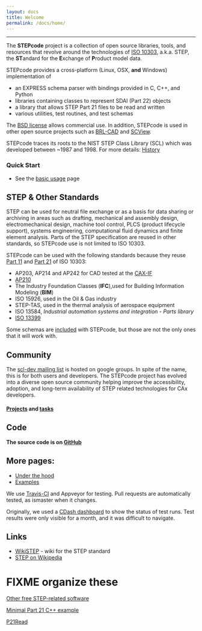 ```yaml
---
layout: docs
title: Welcome
permalink: /docs/home/
---
```


----

The **STEPcode** project is a collection of open source libraries, tools, and resources that revolve around the technologies of [ISO 10303](http://en.wikipedia.org/w/index.php?title=ISO_10303), a.k.a. STEP, the **ST**andard for the **E**xchange of **P**roduct model data.

STEPcode provides a cross-platform (Linux, OSX, **and** Windows) implementation of

-   an EXPRESS schema parser with bindings provided in C, C++, and
    Python
-   libraries containing classes to represent SDAI (Part 22) objects
-   a library that allows STEP Part 21 files to be read and written
-   various utilities, test routines, and test schemas


The [BSD license](http://github.com/stepcode/stepcode/blob/master/COPYING) allows commercial use. In addition, STEPcode is used in other open source projects such as [BRL-CAD](http://www.brl-cad.org) and [SCView](http://github.com/LaurentBauer/SCView).  

STEPcode traces its roots to the NIST STEP Class Library (SCL) which was developed between ~1987 and 1998. For more details: [History](History.html)

### Quick Start

-   See the [basic usage](/docs/usage/) page


## STEP & Other Standards

STEP can be used for neutral file exchange or as a basis for data sharing or archiving in areas such as drafting, mechanical and assembly design, electromechanical design, machine tool control, PLCS (product lifecycle support), systems engineering, computational fluid dynamics and finite element analysis. Parts of the STEP specification are reused in other standards, so STEPcode use is not limited to ISO 10303.

STEPcode can be used with the following standards because they reuse [Part 11](http://en.wikipedia.org/wiki/ISO_10303-11) and [Part 21](http://en.wikipedia.org/wiki/ISO_10303-21) of ISO 10303:

-   AP203, AP214 and AP242 for CAD tested at the
    [CAX-IF](http://www.cax-if.org)
-   [AP210](http://www.wikistep.org/index.php/Main_Page#AP210_specifics)
-   The Industry Foundation Classes (**IFC**),used for Building Information Modeling (**BIM**)
-   ISO 15926, used in the Oil & Gas industry
-   STEP-TAS, used in the thermal analysis of aerospace equipment
-   ISO 13584, *Industrial automation systems and integration - Parts library*
-   [ISO 13399](http://en.wikipedia.org/wiki/ISO_13399)

Some schemas are [included](/docs/included_schemas/) with STEPcode, but those are not the only ones that it will work with.

## Community


The [scl-dev mailing list](http://groups.google.com/forum/?fromgroups#!forum/scl-dev) is hosted on google groups. In spite of the name, this is for both users and developers. The STEPcode project has evolved into a diverse open source community helping improve the accessibility, adoption, and long-term availability of STEP related technologies for CAx developers.

#### [Projects](List_of_projects.html) and [tasks](List_of_tasks.html)

## Code

**The source code is on [GitHub](http://github.com/stepcode/stepcode)**

More pages:
----

-   [Under the hood](/docs/files_dirs/)
-   [Examples](/docs/examples/)

We use [Travis-CI](https://travis-ci.org/stepcode/stepcode) and Appveyor for testing. Pull requests are automatically tested, as ismaster when it changes.

Originally, we used a [CDash dashboard](http://my.cdash.org/index.php?project=StepClassLibrary) to show the status of test runs. Test results were only visible for a month, and it was difficult to navigate.

## Links

-   [WikiSTEP](http://wikistep.org/) - wiki for the STEP standard
-   [STEP on Wikipedia](http://en.wikipedia.org/w/index.php?title=ISO_10303)


# FIXME organize these

[Other free STEP-related software](/docs/other_free_step/)

[Minimal Part 21 C++ example](/docs/p21_cpp_example/)

[P21Read](/docs/p21read/)
